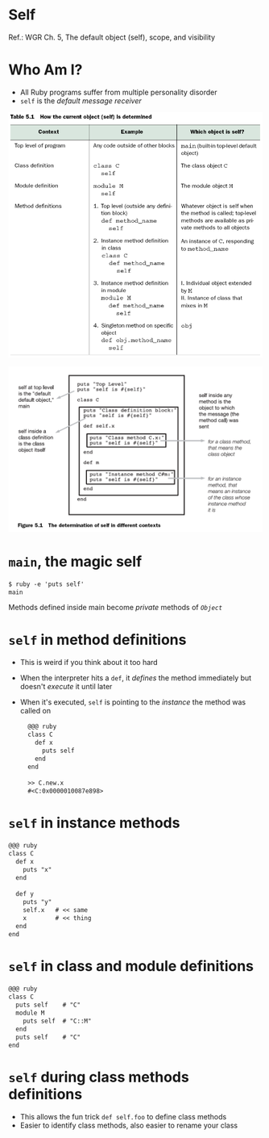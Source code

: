 <!SLIDE subsection>
# Self

Ref.: WGR Ch. 5, The default object (self), scope, and visibility

<!SLIDE subsection>
# Who Am I?

* All Ruby programs suffer from multiple personality disorder
* `self` is the *default message receiver*

<!SLIDE image>

![how self is determined](self1.png)

<!SLIDE image>

![self in different contexts](self2.png)

<!SLIDE console>
# `main`, the magic self

    $ ruby -e 'puts self'
    main

Methods defined inside main become *private* methods of *`Object`*

# `self` in method definitions

* This is weird if you think about it too hard
* When the interpreter hits a `def`, it *defines* the method immediately but doesn't *execute* it until later
* When it's executed, `self` is pointing to the *instance* the method was called on

        @@@ ruby
        class C
          def x
            puts self
          end
        end

        >> C.new.x
        #<C:0x0000010087e898>

# `self` in instance methods

    @@@ ruby
    class C
      def x
        puts "x"
      end
      
      def y
        puts "y"
        self.x   # << same
        x        # << thing
      end
    end

# `self` in class and module definitions

    @@@ ruby
    class C
      puts self    # "C"
      module M
        puts self  # "C::M"
      end
      puts self    # "C"
    end

# `self` during class methods definitions

* This allows the fun trick `def self.foo` to define class methods
* Easier to identify class methods, also easier to rename your class

